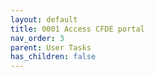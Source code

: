 ```yaml
---
layout: default
title: 0001 Access CFDE portal
nav_order: 3
parent: User Tasks
has_children: false
---
```

